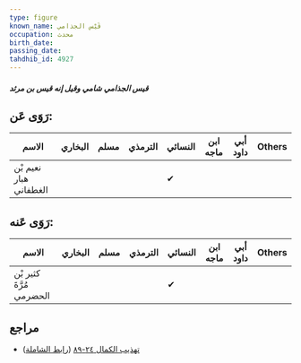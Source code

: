 ```yaml
---
type: figure
known_name: قَيْس الجذامي
occupation: محدث
birth_date:
passing_date:
tahdhib_id: 4927
---
```

##### قيس الجذامي شامي وقيل إنه قيس بن مرثد

## رَوَى عَن:
| الاسم                  | البخاري | مسلم | الترمذي | النسائي | ابن ماجه | أبي داود | Others |
| ---------------------- | ------- | ---- | ------- | ------- | -------- | -------- | ------ |
| نعيم بْن هبار الغطفاني |         |      |         | ✔       |          |          |        |
## رَوَى عَنه:
| الاسم                    | البخاري | مسلم | الترمذي | النسائي | ابن ماجه | أبي داود | Others |
| ------------------------ | ------- | ---- | ------- | ------- | -------- | -------- | ------ |
| كثير بْن مُرَّةَ الحضرمي |         |      |         | ✔       |          |          |        |
## مراجع
- [تهذيب الكمال ٢٤-٨٩](obsidian://open?vault=Tahdhib-al-Kamal&file=Figures/٤٩٢٧-قيس%20الجذامي%20شامي%20وقيل%20إنه%20قيس%20بن%20مرثد) ([رابط الشاملة](https://shamela.ws/book/3722/12601))